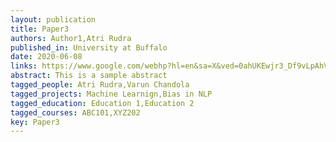 ```yaml
---
layout: publication
title: Paper3
authors: Author1,Atri Rudra
published_in: University at Buffalo
date: 2020-06-08
links: https://www.google.com/webhp?hl=en&sa=X&ved=0ahUKEwjr3_Df9vLpAhVTCc0KHRlIAkgQPAgH,http://www.buffalo.edu/,https://github.com/
abstract: This is a sample abstract
tagged_people: Atri Rudra,Varun Chandola
tagged_projects: Machine Learnign,Bias in NLP
tagged_education: Education 1,Education 2
tagged_courses: ABC101,XYZ202
key: Paper3
---
```

